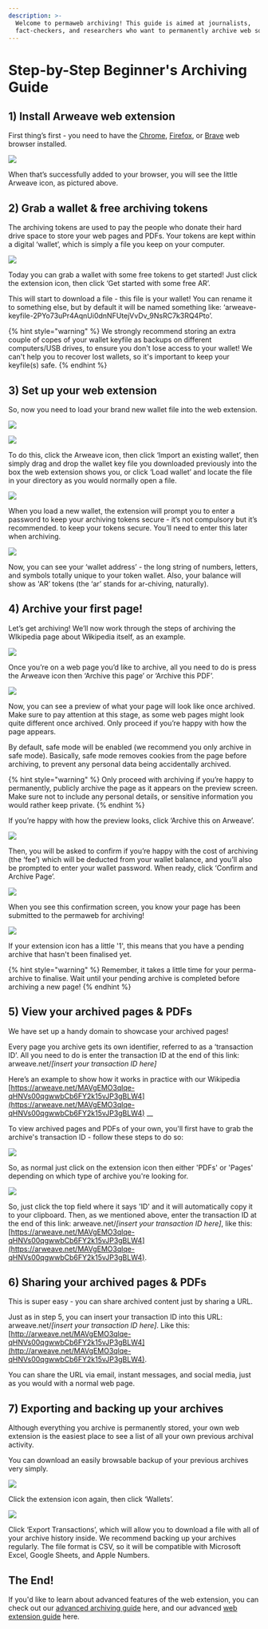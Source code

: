 ```yaml
---
description: >-
  Welcome to permaweb archiving! This guide is aimed at journalists,
  fact-checkers, and researchers who want to permanently archive web sources.
---
```


# Step-by-Step Beginner's Archiving Guide

## 1\) Install Arweave web extension 

First thing’s first - you need to have the [Chrome](https://chrome.google.com/webstore/detail/arweave/iplppiggblloelhoglpmkmbinggcaaoc), [Firefox](https://addons.mozilla.org/en-US/firefox/addon/arweave/), or [Brave](https://chrome.google.com/webstore/detail/arweave/iplppiggblloelhoglpmkmbinggcaaoc) web browser installed.  

![](../.gitbook/assets/screenshot-1-copy.png)

When that’s successfully added to your browser, you will see the little Arweave icon, as pictured above. 

## 2\) Grab a wallet & free archiving tokens 

The archiving tokens are used to pay the people who donate their hard drive space to store your web pages and PDFs. Your tokens are kept within a digital ‘wallet’, which is simply a file you keep on your computer. 

![](../.gitbook/assets/gitbook-tokens.png)

Today you can grab a wallet with some free tokens to get started! Just click the extension icon, then click ‘Get started with some free AR’.

This will start to download a file - this file is your wallet! You can rename it to something else, but by default it will be named something like: ‘arweave-keyfile-2PYo73uPr4AqnUi0dnNFUtejVvDv\_9NsRC7k3RQ4Pto’.

{% hint style="warning" %}
We strongly recommend storing an extra couple of copes of your wallet keyfile as backups on different computers/USB drives, to ensure you don't lose access to your wallet! We can't help you to recover lost wallets, so it's important to keep your keyfile\(s\) safe.
{% endhint %}

## 3\) Set up your web extension

So, now you need to load your brand new wallet file into the web extension.

![](../.gitbook/assets/import.png)

![](../.gitbook/assets/screenshot-4.png)

To do this, click the Arweave icon, then click ‘Import an existing wallet’, then simply drag and drop the wallet key file you downloaded previously into the box the web extension shows you, or click ‘Load wallet’ and locate the file in your directory as you would normally open a file.

![](../.gitbook/assets/screenshot-5.png)

When you load a new wallet, the extension will prompt you to enter a password to keep your archiving tokens secure - it’s not compulsory but it’s recommended. to keep your tokens secure. You’ll need to enter this later when archiving.

![](../.gitbook/assets/screenshot-6.png)

Now, you can see your ‘wallet address’ - the long string of numbers, letters, and symbols totally unique to your token wallet. Also, your balance will show as 'AR’ tokens \(the ‘ar’ stands for ar-chiving, naturally\).

## 4\) Archive your first page! 

Let’s get archiving! We’ll now work through the steps of archiving the WIkipedia page about W**i**kipedia itself, as an example.

![](../.gitbook/assets/screenshot-7.png)

Once you’re on a web page you’d like to archive, all you need to do is press the Arweave icon then ‘Archive this page’ or ‘Archive this PDF’.

![](../.gitbook/assets/screenshot-8.png)

Now, you can see a preview of what your page will look like once archived. Make sure to pay attention at this stage, as some web pages might look quite different once archived. Only proceed if you’re happy with how the page appears.

By default, safe mode will be enabled \(we recommend you only archive in safe mode\). Basically, safe mode removes cookies from the page before archiving, to prevent any personal data being accidentally archived.

{% hint style="warning" %}
Only proceed with archiving if you’re happy to permanently, publicly archive the page as it appears on the preview screen. Make sure not to include any personal details, or sensitive information you would rather keep private.
{% endhint %}

If you’re happy with how the preview looks, click ‘Archive this on Arweave’.

![](../.gitbook/assets/screenshot-9.png)

Then, you will be asked to confirm if you’re happy with the cost of archiving \(the ‘fee’\) which will be deducted from your wallet balance, and you’ll also be prompted to enter your wallet password. When ready, click ‘Confirm and Archive Page’.

![](../.gitbook/assets/screenshot-10.png)

When you see this confirmation screen, you know your page has been submitted to the permaweb for archiving!

![](../.gitbook/assets/pending-icon.png)

If your extension icon has a little '1', this means that you have a pending archive that hasn't been finalised yet. 

{% hint style="warning" %}
Remember, it takes a little time for your perma-archive to finalise. Wait until your pending archive is completed before archiving a new page!
{% endhint %}

## 5\) View your archived pages & PDFs

We have set up a handy domain to showcase your archived pages!

Every page you archive gets its own identifier, referred to as a ‘transaction ID’. All you need to do is enter the transaction ID at the end of this link: arweave.net/_\[insert your transaction ID here\]_

Here’s an example to show how it works in practice with our Wikipedia  [https://arweave.net/MAVgEMO3qlqe-qHNVs00qgwwbCb6FY2k15vJP3gBLW4](https://arweave.net/MAVgEMO3qlqe-qHNVs00qgwwbCb6FY2k15vJP3gBLW4) __

To view archived pages and PDFs of your own, you'll first have to grab the archive's transaction ID - follow these steps to do so:

![](../.gitbook/assets/screenshot-11.png)

So, as normal just click on the extension icon then either 'PDFs' or 'Pages' depending on which type of archive you're looking for. 

![](../.gitbook/assets/screenshot-12.png)

So, just click the top field where it says 'ID' and it will automatically copy it to your clipboard. Then, as we mentioned above, enter the transaction ID at the end of this link: arweave.net/_\[insert your transaction ID here\]_, like this: [https://arweave.net/MAVgEMO3qlqe-qHNVs00qgwwbCb6FY2k15vJP3gBLW4](https://arweave.net/MAVgEMO3qlqe-qHNVs00qgwwbCb6FY2k15vJP3gBLW4). 

## 6\) Sharing your archived pages & PDFs

This is super easy - you can share archived content just by sharing a URL.

Just as in step 5, you can insert your transaction ID into this URL: arweave.net/_\[insert your transaction ID here\]_. Like this: [http://arweave.net/MAVgEMO3qlqe-qHNVs00qgwwbCb6FY2k15vJP3gBLW4](http://arweave.net/MAVgEMO3qlqe-qHNVs00qgwwbCb6FY2k15vJP3gBLW4).

You can share the URL via email, instant messages, and social media, just as you would with a normal web page.

## 7\) Exporting and backing up your archives

Although everything you archive is permanently stored, your own web extension is the easiest place to see a list of all your own previous archival activity. 

You can download an easily browsable backup of your previous archives very simply.

![](../.gitbook/assets/screenshot-14.png)

Click the extension icon again, then click ‘Wallets’.

![](../.gitbook/assets/screenshot-15.png)

Click ‘Export Transactions’, which will allow you to download a file with all of your archive history inside. We recommend backing up your archives regularly. The file format is CSV, so it will be compatible with Microsoft Excel, Google Sheets, and Apple Numbers.

## The End!

If you'd like to learn about advanced features of the web extension, you can check out our [advanced archiving guide](https://docs.arweave.org/info/~/edit/drafts/-LZ4Kf6u9bkaNsVo7ija/archiving/archiving-web-pages) here, and our advanced [web extension guide](https://docs.arweave.org/info/wallets/arweave-web-extension-wallet) here.  

